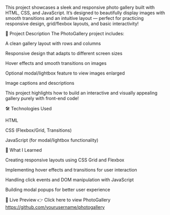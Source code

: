 This project showcases a sleek and responsive photo gallery built with HTML, CSS, and JavaScript. It’s designed to beautifully display images with smooth transitions and an intuitive layout — perfect for practicing responsive design, grid/flexbox layouts, and basic interactivity!

📄 Project Description
The PhotoGallery project includes:

A clean gallery layout with rows and columns

Responsive design that adapts to different screen sizes

Hover effects and smooth transitions on images

Optional modal/lightbox feature to view images enlarged

Image captions and descriptions

This project highlights how to build an interactive and visually appealing gallery purely with front-end code!

🛠️ Technologies Used

HTML

CSS (Flexbox/Grid, Transitions)

JavaScript (for modal/lightbox functionality)

🌱 What I Learned

Creating responsive layouts using CSS Grid and Flexbox

Implementing hover effects and transitions for user interaction

Handling click events and DOM manipulation with JavaScript

Building modal popups for better user experience

🚀 Live Preview
👉 Click here to view PhotoGallery
https://github.com/yourusername/photogallery
